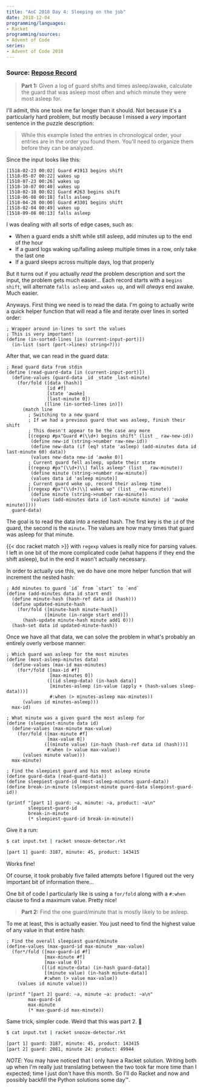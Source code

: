 ```yaml
---
title: "AoC 2018 Day 4: Sleeping on the job"
date: 2018-12-04
programming/languages:
- Racket
programming/sources:
- Advent of Code
series:
- Advent of Code 2018
---
```

### Source: [Repose Record](https://adventofcode.com/2018/day/4)

> **Part 1:** Given a log of guard shifts and times asleep/awake, calculate the guard that was asleep most often and which minute they were most asleep for.

<!--more-->

I'll admit, this one took me far longer than it should. Not because it's a particularly hard problem, but mostly because I missed a *very* important sentence in the puzzle description:

> While this example listed the entries in chronological order, your entries are in the order you found them. You'll need to organize them before they can be analyzed.

Since the input looks like this:

```
[1518-02-23 00:02] Guard #1913 begins shift
[1518-05-07 00:22] wakes up
[1518-07-23 00:26] wakes up
[1518-10-07 00:40] wakes up
[1518-02-18 00:02] Guard #263 begins shift
[1518-06-08 00:18] falls asleep
[1518-04-28 00:00] Guard #3301 begins shift
[1518-02-04 00:49] wakes up
[1518-09-08 00:13] falls asleep
```

I was dealing with all sorts of edge cases, such as:

- When a guard ends a shift while still asleep, add minutes up to the end of the hour
- If a guard logs waking up/falling asleep multiple times in a row, only take the last one
- If a guard sleeps across multiple days, log that properly

But it turns out if you actually *read* the problem description and sort the input, the problem gets much easier... Each record starts with a `begins shift`, will alternate `falls asleep` and `wakes up`, and will *always* end awake. Much easier.

Anyways. First thing we need is to read the data. I'm going to actually write a quick helper function that will read a file and iterate over lines in sorted order:

```racket
; Wrapper around in-lines to sort the values
; This is very important!
(define (in-sorted-lines [in (current-input-port)])
  (in-list (sort (port->lines) string<?)))
```

After that, we can read in the guard data:

```racket
; Read guard data from stdin
(define (read-guard-data [in (current-input-port)])
  (define-values (guard-data _id _state _last-minute)
    (for/fold ([data (hash)]
               [id #f]
               [state 'awake]
               [last-minute 0])
              ([line (in-sorted-lines in)])
      (match line
        ; Switching to a new guard
        ; If we had a previous guard that was asleep, finish their shift
        ; This doesn't appear to be the case any more
        [(regexp #px"Guard #(\\d+) begins shift" (list _ raw-new-id))
         (define new-id (string->number raw-new-id))
         (define new-data (if (eq? state 'asleep) (add-minutes data id last-minute 60) data))
         (values new-data new-id 'awake 0)]
        ; Current guard fell asleep, update their state
        [(regexp #px"(\\d+)\\] falls asleep" (list _ raw-minute))
         (define minute (string->number raw-minute))
         (values data id 'asleep minute)]
        ; Current guard woke up, record their asleep time
        [(regexp #px"(\\d+)\\] wakes up" (list _ raw-minute))
         (define minute (string->number raw-minute))
         (values (add-minutes data id last-minute minute) id 'awake minute)])))
  guard-data)
```

The goal is to read the data into a nested hash. The first key is the `id` of the guard, the second is the `minute`. The values are how many times that guard was asleep for that minute.

{{< doc racket match >}} with `regexp` values is really nice for parsing values. I left in one bit of the more complicated code (what happens if they end the shift asleep), but in the end it wasn't actually necessary.

In order to actually use this, we do have one more helper function that will increment the nested hash:

```racket
; Add minutes to guard `id` from `start` to `end`
(define (add-minutes data id start end)
  (define minute-hash (hash-ref data id (hash)))
  (define updated-minute-hash
    (for/fold ([minute-hash minute-hash])
              ([minute (in-range start end)])
      (hash-update minute-hash minute add1 0)))
  (hash-set data id updated-minute-hash))
```

Once we have all that data, we can solve the problem in what's probably an entirely overly verbose manner:

```racket
; Which guard was asleep for the most minutes
(define (most-asleep-minutes data)
  (define-values (max-id max-minutes)
    (for*/fold ([max-id #f]
                [max-minutes 0])
               ([(id sleep-data) (in-hash data)]
                [minutes-asleep (in-value (apply + (hash-values sleep-data)))]
                #:when (> minutes-asleep max-minutes))
      (values id minutes-asleep)))
  max-id)

; What minute was a given guard the most asleep for
(define (sleepiest-minute data id)
  (define-values (max-minute max-value)
    (for/fold ([max-minute #f]
               [max-value 0])
              ([(minute value) (in-hash (hash-ref data id (hash)))]
               #:when (> value max-value))
      (values minute value)))
  max-minute)

; Find the sleepiest guard and his most asleep minute
(define guard-data (read-guard-data))
(define sleepiest-guard-id (most-asleep-minutes guard-data))
(define break-in-minute (sleepiest-minute guard-data sleepiest-guard-id))

(printf "[part 1] guard: ~a, minute: ~a, product: ~a\n"
        sleepiest-guard-id
        break-in-minute
        (* sleepiest-guard-id break-in-minute))
```

Give it a run:

```bash
$ cat input.txt | racket snooze-detector.rkt

[part 1] guard: 3187, minute: 45, product: 143415
```

Works fine!

Of course, it took probably five failed attempts before I figured out the very important bit of information there...

One bit of code I particularly like is using a `for/fold` along with a `#:when` clause to find a maximum value. Pretty nice!

> **Part 2:** Find the one guard/minute that is mostly likely to be asleep.

To me at least, this is actually easier. You just need to find the highest value of any value in that entire hash:

```racket
; Find the overall sleepiest guard/minute
(define-values (max-guard-id max-minute _max-value)
  (for*/fold ([max-guard-id #f]
              [max-minute #f]
              [max-value 0])
             ([(id minute-data) (in-hash guard-data)]
              [(minute value) (in-hash minute-data)]
              #:when (> value max-value))
    (values id minute value)))

(printf "[part 2] guard: ~a, minute ~a: product: ~a\n"
        max-guard-id
        max-minute
        (* max-guard-id max-minute))
```

Same trick, simpler code. Weird that this was part 2. :shrug:

```bash
$ cat input.txt | racket snooze-detector.rkt

[part 1] guard: 3187, minute: 45, product: 143415
[part 2] guard: 2081, minute 24: product: 49944
```

*NOTE*: You may have noticed that I only have a Racket solution. Writing both up when I'm really just translating between the two took far more time than I expected; time I just don't have this month. So I'll do Racket and now and possibly backfill the Python solutions some day™. 
